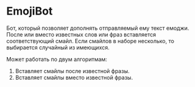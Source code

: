 <h1>EmojiBot</h1>
Бот, который позволяет дополнять отправляемый ему текст емоджи.
После или вместо известных слов или фраз вставляется соответствующий смайл. 
Если смайлов в наборе несколько, то выбирается случайный из имеющихся.

Может работать по двум алгоритмам:
1. Вставляет смайлы после известной фразы.
2. Вставляет смайлы вместо известной фразы.